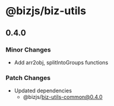 # @bizjs/biz-utils

## 0.4.0

### Minor Changes

- Add arr2obj, splitIntoGroups functions

### Patch Changes

- Updated dependencies
  - @bizjs/biz-utils-common@0.4.0
